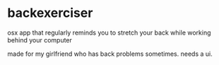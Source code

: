 # backexerciser
osx app that regularly reminds you to stretch your back while working behind your computer

made for my girlfriend who has back problems sometimes. needs a ui.
